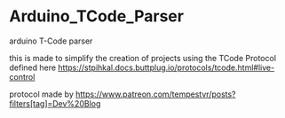 # Arduino_TCode_Parser
arduino T-Code parser

this is made to simplify the creation of projects using the TCode Protocol defined here 
https://stpihkal.docs.buttplug.io/protocols/tcode.html#live-control

protocol made by 
https://www.patreon.com/tempestvr/posts?filters[tag]=Dev%20Blog

